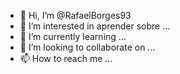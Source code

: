 - 👋 Hi, I’m @RafaelBorges93
- 👀 I’m interested in  aprender sobre ...
- 🌱 I’m currently learning  ...
- 💞️ I’m looking to collaborate on  ...
- 📫 How to reach me ...

<!---
RafaelBorges93/RafaelBorges93 is a ✨ special ✨ repository because its `README.md` (this file) appears on your GitHub profile.
You can click the Preview link to take a look at your changes.
--->
